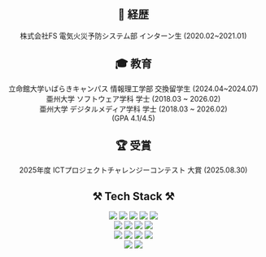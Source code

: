<h2 align="center">💼 経歴</h2>
<div align="center">
    株式会社FS 電気火災予防システム部 インターン生 (2020.02~2021.01)
</div>

<h2 align="center">🎓 教育</h2>
<div align="center">
    立命館大学いばらきキャンパス 情報理工学部 交換留学生 (2024.04~2024.07)
</div>
<div align="center">
    亜州大学 ソフトウェア学科 学士 (2018.03 ~ 2026.02)
</div>
<div align="center">
    亜州大学 デジタルメディア学科 学士 (2018.03 ~ 2026.02)
</div>
<div align="center">
    (GPA 4.1/4.5)
</div>
<h2 align="center">🏆 受賞</h2>
<div align="center">
    2025年度 ICTプロジェクトチャレンジーコンテスト 大賞 (2025.08.30)
</div>
    

<h2 align="center">⚒️ Tech Stack ⚒️</h2>

<div align="center">
    <img src="https://img.shields.io/badge/java-007396?style=for-the-badge&logo=OpenJDK&logoColor=white">
    <img src="https://img.shields.io/badge/Spring-6DB33F?style=for-the-badge&logo=spring&logoColor=white"/>
    <img src="https://img.shields.io/badge/Spring%20Boot-6DB33F?style=for-the-badge&logo=springboot&logoColor=white"/>
    <img src="https://img.shields.io/badge/Python-3776AB?style=for-the-badge&logo=Python&logoColor=white"/>
    <img src="https://img.shields.io/badge/FastAPI-005571?style=for-the-badge&logo=fastapi&logoColor=white">
</div>
<div align="center">
    <img src="https://img.shields.io/badge/Dart-0175C2?style=for-the-badge&logo=dart&logoColor=white"/>
    <img src="https://img.shields.io/badge/Flutter-02569B?style=for-the-badge&logo=flutter&logoColor=white"/>
    <img src="https://img.shields.io/badge/MySQL-4479A1?style=for-the-badge&logo=MySQL&logoColor=white"/>
    <img src="https://img.shields.io/badge/C++-00599C?style=for-the-badge&logo=C%2B%2B&logoColor=white"/>
</div>
<div align="center">
    <img src="https://img.shields.io/badge/Unity-000000?style=for-the-badge&logo=unity&logoColor=white"/>
    <img src="https://img.shields.io/badge/LangChain-1C3C3C?style=for-the-badge&logo=langchain&logoColor=white"/>
    <img src="https://img.shields.io/badge/PyCharm-000000?style=for-the-badge&logo=pycharm&logoColor=white"/>
    <img src="https://img.shields.io/badge/IntelliJ%20IDEA-000000?style=for-the-badge&logo=intellijidea&logoColor=white"/>
</div>
<div align="center">
    <img src="https://img.shields.io/badge/Adobe%20Photoshop-31A8FF?style=for-the-badge&logo=adobephotoshop&logoColor=white"/>
    <img src="https://img.shields.io/badge/Adobe%20Illustrator-FF9A00?style=for-the-badge&logo=adobeillustrator&logoColor=white"/>
</div>
